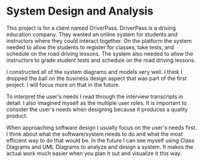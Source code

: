 # System Design and Analysis
This project is for a client named DriverPass. DriverPass is a driving education company. They wanted an online system for students and instructors where they could interact together. On the platform the system needed to allow the students to register for classes, take tests, and schedule on the road driving lessons. The system also needed to allow the instructors to grade student tests and schedule on the road driving lessons.

I constructed all of the system diagrams and models very well. I think I dropped the ball on the business design aspect that was part of the first project. I will focus more on that in the future.

To interpret the user's needs I read through the interview transcripts in detail. I also imagined myself as the multiple user roles. It is important to consider the user's needs when designing because it produces a quality product.

When approaching software design I usually focus on the user's needs first. I think about what the software/system needs to do and what the most efficient way to do that would be. In the future I can see myself using Class Diagrams and UML Diagrams to analyze and design a system. It makes the actual work much easier when you plan it out and visualize it this way.
